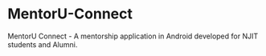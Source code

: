# MentorU-Connect
MentorU Connect - A mentorship application in Android developed for NJIT students and Alumni. 
